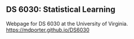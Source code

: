 ## DS 6030: Statistical Learning

Webpage for DS 6030 at the University of Virginia. 
<https://mdporter.github.io/DS6030>


